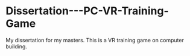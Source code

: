 # Dissertation---PC-VR-Training-Game
 My dissertation for my masters. This is a VR training game on computer building.
